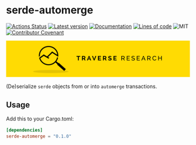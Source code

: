 # serde-automerge

[![Actions Status](https://github.com/Traverse-Research/serde-automerge/actions/workflows/ci.yml/badge.svg)](https://github.com/Traverse-Research/serde-automerge/actions)
[![Latest version](https://img.shields.io/crates/v/serde-automerge.svg?logo=rust)](https://crates.io/crates/serde-automerge)
[![Documentation](https://docs.rs/serde-automerge/badge.svg)](https://docs.rs/serde-automerge)
[![Lines of code](https://tokei.rs/b1/github/Traverse-Research/serde-automerge)](https://github.com/Traverse-Research/serde-automerge)
![MIT](https://img.shields.io/badge/license-MIT-blue.svg)
[![Contributor Covenant](https://img.shields.io/badge/contributor%20covenant-v1.4%20adopted-ff69b4.svg)](./CODE_OF_CONDUCT.md)

[![Banner](banner.png)](https://traverseresearch.nl)

(De)serialize `serde` objects from or into `automerge` transactions.

## Usage

Add this to your Cargo.toml:

```toml
[dependencies]
serde-automerge = "0.1.0"
```
